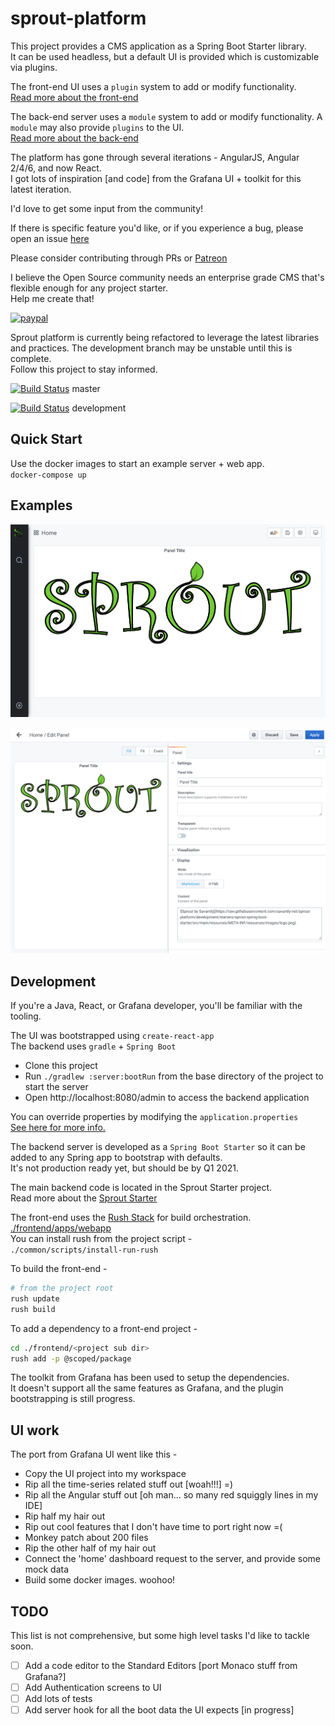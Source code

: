 # sprout-platform  

This project provides a CMS application as a Spring Boot Starter library.  
It can be used headless, but a default UI is provided which is customizable via plugins.  

The front-end UI uses a `plugin` system to add or modify functionality.  
[Read more about the front-end](./frontend/)  

The back-end server uses a `module` system to add or modify functionality. A `module` may also provide `plugins` to the UI.  
[Read more about the back-end](./backend/)  


The platform has gone through several iterations - AngularJS, Angular 2/4/6, and now React.  
I got lots of inspiration [and code] from the Grafana UI + toolkit for this latest iteration.  

I'd love to get some input from the community!  

If there is specific feature you'd like, or if you experience a bug, please open an issue [here](https://github.com/savantly-net/sprout-platform/issues)  

Please consider contributing through PRs or [Patreon](https://www.patreon.com/savantly)  

I believe the Open Source community needs an enterprise grade CMS that's flexible enough for any project starter.  
Help me create that! 

[![paypal](https://www.paypalobjects.com/en_US/i/btn/btn_donateCC_LG.gif)](https://paypal.me/Savantly)  

Sprout platform is currently being refactored to leverage the latest libraries and practices. 
The development branch may be unstable until this is complete.  
Follow this project to stay informed.  

[![Build Status](https://travis-ci.org/savantly-net/sprout-platform.svg?branch=master)](https://travis-ci.org/savantly-net/sprout-platform)  master

[![Build Status](https://travis-ci.org/savantly-net/sprout-platform.svg?branch=development)](https://travis-ci.org/savantly-net/sprout-platform)  development

## Quick Start  

Use the docker images to start an example server + web app.  
`docker-compose up`  

## Examples

![Sprout Web App](./docs/img/default.png)


![Sprout Web App](./docs/img/panel_edit.png)


## Development 
If you're a Java, React, or Grafana developer, you'll be familiar with the tooling. 

The UI was bootstrapped using `create-react-app`  
The backend uses `gradle` + `Spring Boot`  

- Clone this project 
- Run `./gradlew :server:bootRun` from the base directory of the project to start the server 
- Open http://localhost:8080/admin to access the backend application  

You can override properties by modifying the `application.properties`    
[See here for more info.](./starters/sprout-spring-boot-starter/src/main/resources/)  

The backend server is developed as a `Spring Boot Starter` so it can be added to any Spring app to bootstrap with defaults.  
It's not production ready yet, but should be by Q1 2021.  

The main backend code is located in the Sprout Starter project.  
Read more about the [Sprout Starter](./backend/starters/sprout-spring-boot-starter)

The front-end uses the [Rush Stack](https://rushstack.io/) for build orchestration. [./frontend/apps/webapp](./frontend/apps/webapp)  
You can install rush from the project script -  
`./common/scripts/install-run-rush`  

To build the front-end -  
```bash
# from the project root
rush update
rush build
```

To add a dependency to a front-end project - 
```bash
cd ./frontend/<project sub dir>
rush add -p @scoped/package
```


The toolkit from Grafana has been used to setup the dependencies.  
It doesn't support all the same features as Grafana, and the plugin bootstrapping is still progress.  


## UI work

The port from Grafana UI went like this - 
- Copy the UI project into my workspace
- Rip all the time-series related stuff out [woah!!!] =)
- Rip all the Angular stuff out [oh man... so many red squiggly lines in my IDE]
- Rip half my hair out
- Rip out cool features that I don't have time to port right now =(
- Monkey patch about 200 files
- Rip the other half of my hair out
- Connect the 'home' dashboard request to the server, and provide some mock data
- Build some docker images. woohoo!


## TODO
This list is not comprehensive, but some high level tasks I'd like to tackle soon. 

- [ ] Add a code editor to the Standard Editors [port Monaco stuff from Grafana?]
- [ ] Add Authentication screens to UI
- [ ] Add lots of tests
- [ ] Add server hook for all the boot data the UI expects [in progress]
